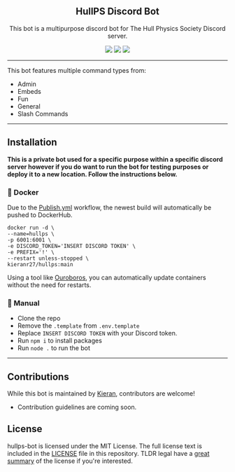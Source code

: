 <div align="center">

## HullPS Discord Bot

This bot is a multipurpose discord bot for The Hull Physics Society Discord server.

<img src="https://img.shields.io/badge/Discord.JS-13.10.2-blue?style=for-the-badge&logo=DISCORD" />
<img src="https://img.shields.io/badge/Node%20Version-16.16.0-brightgreen?style=for-the-badge&logo=Node.js">
<img src="https://img.shields.io/badge/License-MIT-brightgreen?style=for-the-badge">
</div align="center">

---

This bot features multiple command types from:

- Admin
- Embeds
- Fun
- General
- Slash Commands

---

## Installation

**This is a private bot used for a specific purpose within a specific discord server however if you do want to run the bot for testing purposes or deploy it to a new location. Follow the instructions below.**

### 🐋 Docker

Due to the [Publish.yml](.github/workflows/publish.yml) workflow, the newest build will automatically be pushed to DockerHub.

```docker
docker run -d \
--name=hullps \
-p 6001:6001 \
-e DISCORD_TOKEN='INSERT DISCORD TOKEN' \
-e PREFIX='!' \
--restart unless-stopped \
kieranr27/hullps:main
```

Using a tool like [Ouroboros](https://github.com/gmt2001/ouroboros), you can automatically update containers without the need for restarts.

### 👷 Manual

- Clone the repo
- Remove the `.template` from `.env.template`
- Replace `INSERT DISCORD TOKEN` with your Discord token.
- Run `npm i` to install packages
- Run `node .` to run the bot

---

## Contributions

While this bot is maintained by [Kieran](https://github.com/KieranRobson), contributors are welcome!

- Contribution guidelines are coming soon.

## License

hullps-bot is licensed under the MIT License. The full license text is included in the [LICENSE](LICENSE) file in this repository. TLDR legal have a [great summary](https://www.tldrlegal.com/l/mit) of the license if you're interested.
